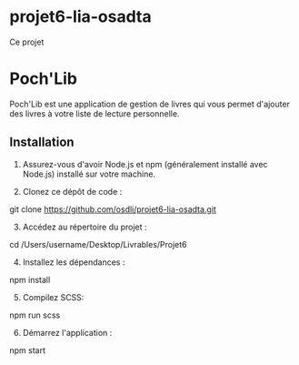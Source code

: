 # projet6-lia-osadta

Ce projet 

# Poch'Lib

Poch'Lib est une application de gestion de livres qui vous permet d'ajouter des livres à votre liste de lecture personnelle.

## Installation

1. Assurez-vous d'avoir Node.js et npm (généralement installé avec Node.js) installé sur votre machine.

2. Clonez ce dépôt de code :

git clone https://github.com/osdli/projet6-lia-osadta.git


3. Accédez au répertoire du projet :

cd /Users/username/Desktop/Livrables/Projet6


4. Installez les dépendances :

npm install

5. Compilez SCSS: 

npm run scss

6. Démarrez l'application :

npm start


